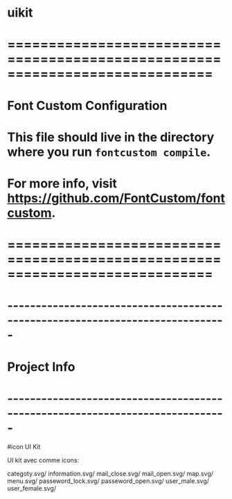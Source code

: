 # uikit


# =============================================================================
# Font Custom Configuration
#   This file should live in the directory where you run `fontcustom compile`.
#   For more info, visit <https://github.com/FontCustom/fontcustom>.
# =============================================================================


# -----------------------------------------------------------------------------
# Project Info
# -----------------------------------------------------------------------------

#icon UI Kit

UI kit avec comme icons: 

categoty.svg/ 
information.svg/ 
mail_close.svg/ 
mail_open.svg/ 
map.svg/ 
menu.svg/ 
passeword_lock.svg/ 
passeword_open.svg/ 
user_male.svg/ 
user_female.svg/
